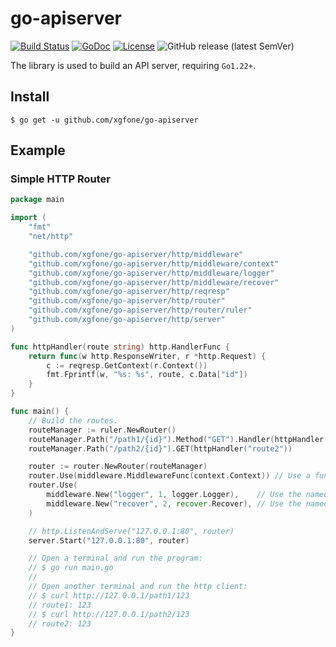 # go-apiserver
[![Build Status](https://github.com/xgfone/go-apiserver/actions/workflows/go.yml/badge.svg)](https://github.com/xgfone/go-apiserver/actions/workflows/go.yml)
[![GoDoc](https://pkg.go.dev/badge/github.com/xgfone/go-apiserver)](https://pkg.go.dev/github.com/xgfone/go-apiserver)
[![License](https://img.shields.io/badge/License-Apache%202.0-blue.svg?style=flat-square)](https://raw.githubusercontent.com/xgfone/go-apiserver/master/LICENSE)
![GitHub release (latest SemVer)](https://img.shields.io/github/v/tag/xgfone/go-apiserver?sort=semver)

The library is used to build an API server, requiring `Go1.22+`.


## Install
```shell
$ go get -u github.com/xgfone/go-apiserver
```


## Example

### Simple HTTP Router
```go
package main

import (
	"fmt"
	"net/http"

	"github.com/xgfone/go-apiserver/http/middleware"
	"github.com/xgfone/go-apiserver/http/middleware/context"
	"github.com/xgfone/go-apiserver/http/middleware/logger"
	"github.com/xgfone/go-apiserver/http/middleware/recover"
	"github.com/xgfone/go-apiserver/http/reqresp"
	"github.com/xgfone/go-apiserver/http/router"
	"github.com/xgfone/go-apiserver/http/router/ruler"
	"github.com/xgfone/go-apiserver/http/server"
)

func httpHandler(route string) http.HandlerFunc {
	return func(w http.ResponseWriter, r *http.Request) {
		c := reqresp.GetContext(r.Context())
		fmt.Fprintf(w, "%s: %s", route, c.Data["id"])
	}
}

func main() {
	// Build the routes.
	routeManager := ruler.NewRouter()
	routeManager.Path("/path1/{id}").Method("GET").Handler(httpHandler("route1"))
	routeManager.Path("/path2/{id}").GET(httpHandler("route2"))

	router := router.NewRouter(routeManager)
	router.Use(middleware.MiddlewareFunc(context.Context)) // Use a function as middleware
	router.Use(
		middleware.New("logger", 1, logger.Logger),    // Use the named priority middleware
		middleware.New("recover", 2, recover.Recover), // Use the named priority middleware
	)

	// http.ListenAndServe("127.0.0.1:80", router)
	server.Start("127.0.0.1:80", router)

	// Open a terminal and run the program:
	// $ go run main.go
	//
	// Open another terminal and run the http client:
	// $ curl http://127.0.0.1/path1/123
	// route1: 123
	// $ curl http://127.0.0.1/path2/123
	// route2: 123
}
```
